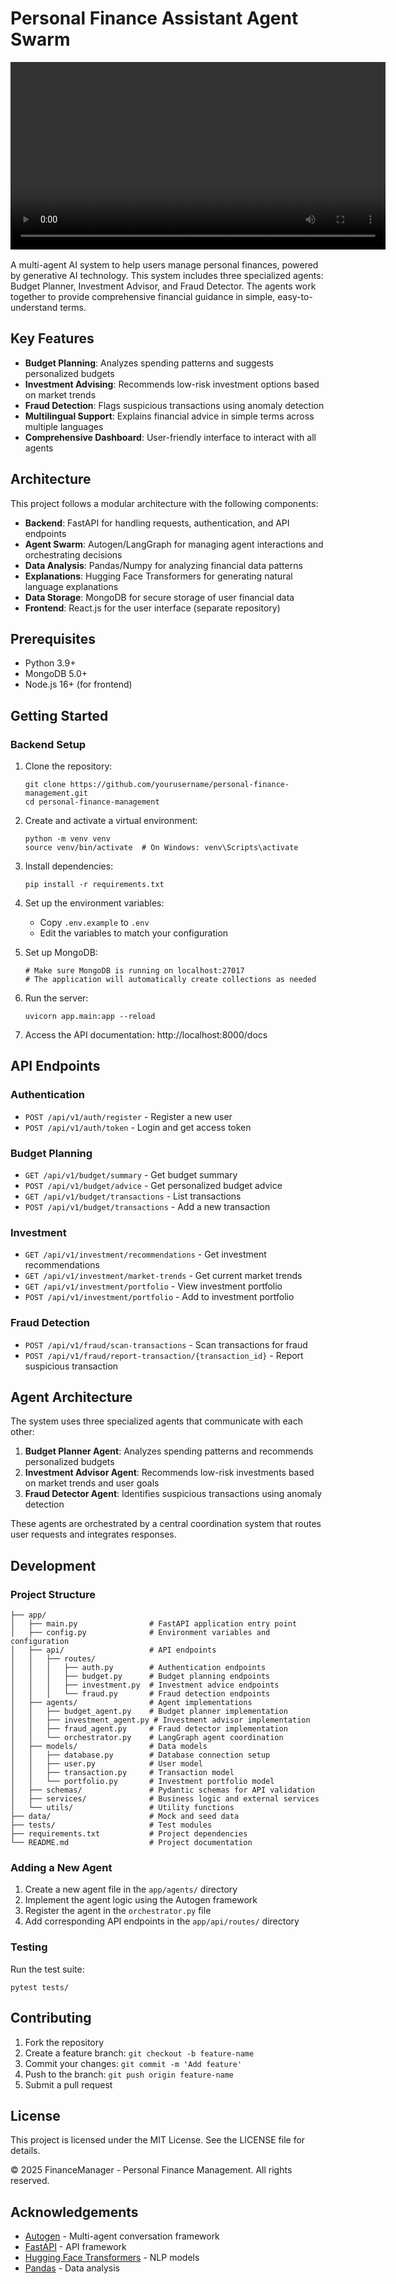 # Personal Finance Assistant Agent Swarm

<video src="demo-video.mp4" controls width="600" style="display:block;margin-bottom:16px;">
  Your browser does not support the video tag.
</video>

A multi-agent AI system to help users manage personal finances, powered by generative AI technology. This system includes three specialized agents: Budget Planner, Investment Advisor, and Fraud Detector. The agents work together to provide comprehensive financial guidance in simple, easy-to-understand terms.

## Key Features

- **Budget Planning**: Analyzes spending patterns and suggests personalized budgets
- **Investment Advising**: Recommends low-risk investment options based on market trends
- **Fraud Detection**: Flags suspicious transactions using anomaly detection
- **Multilingual Support**: Explains financial advice in simple terms across multiple languages
- **Comprehensive Dashboard**: User-friendly interface to interact with all agents

## Architecture

This project follows a modular architecture with the following components:

- **Backend**: FastAPI for handling requests, authentication, and API endpoints
- **Agent Swarm**: Autogen/LangGraph for managing agent interactions and orchestrating decisions
- **Data Analysis**: Pandas/Numpy for analyzing financial data patterns
- **Explanations**: Hugging Face Transformers for generating natural language explanations
- **Data Storage**: MongoDB for secure storage of user financial data
- **Frontend**: React.js for the user interface (separate repository)

## Prerequisites

- Python 3.9+
- MongoDB 5.0+
- Node.js 16+ (for frontend)

## Getting Started

### Backend Setup

1. Clone the repository:
   ```
   git clone https://github.com/yourusername/personal-finance-management.git
   cd personal-finance-management
   ```

2. Create and activate a virtual environment:
   ```
   python -m venv venv
   source venv/bin/activate  # On Windows: venv\Scripts\activate
   ```

3. Install dependencies:
   ```
   pip install -r requirements.txt
   ```

4. Set up the environment variables:
   - Copy `.env.example` to `.env`
   - Edit the variables to match your configuration

5. Set up MongoDB:
   ```
   # Make sure MongoDB is running on localhost:27017
   # The application will automatically create collections as needed
   ```

6. Run the server:
   ```
   uvicorn app.main:app --reload
   ```

7. Access the API documentation: http://localhost:8000/docs

## API Endpoints

### Authentication
- `POST /api/v1/auth/register` - Register a new user
- `POST /api/v1/auth/token` - Login and get access token

### Budget Planning
- `GET /api/v1/budget/summary` - Get budget summary
- `POST /api/v1/budget/advice` - Get personalized budget advice
- `GET /api/v1/budget/transactions` - List transactions
- `POST /api/v1/budget/transactions` - Add a new transaction

### Investment
- `GET /api/v1/investment/recommendations` - Get investment recommendations
- `GET /api/v1/investment/market-trends` - Get current market trends
- `GET /api/v1/investment/portfolio` - View investment portfolio
- `POST /api/v1/investment/portfolio` - Add to investment portfolio

### Fraud Detection
- `POST /api/v1/fraud/scan-transactions` - Scan transactions for fraud
- `POST /api/v1/fraud/report-transaction/{transaction_id}` - Report suspicious transaction

## Agent Architecture

The system uses three specialized agents that communicate with each other:

1. **Budget Planner Agent**: Analyzes spending patterns and recommends personalized budgets
2. **Investment Advisor Agent**: Recommends low-risk investments based on market trends and user goals
3. **Fraud Detector Agent**: Identifies suspicious transactions using anomaly detection

These agents are orchestrated by a central coordination system that routes user requests and integrates responses.

## Development

### Project Structure

```
├── app/
│   ├── main.py                # FastAPI application entry point
│   ├── config.py              # Environment variables and configuration
│   ├── api/                   # API endpoints
│   │   ├── routes/
│   │   │   ├── auth.py        # Authentication endpoints
│   │   │   ├── budget.py      # Budget planning endpoints
│   │   │   ├── investment.py  # Investment advice endpoints
│   │   │   └── fraud.py       # Fraud detection endpoints
│   ├── agents/                # Agent implementations
│   │   ├── budget_agent.py    # Budget planner implementation
│   │   ├── investment_agent.py # Investment advisor implementation
│   │   ├── fraud_agent.py     # Fraud detector implementation 
│   │   └── orchestrator.py    # LangGraph agent coordination
│   ├── models/                # Data models
│   │   ├── database.py        # Database connection setup
│   │   ├── user.py            # User model
│   │   ├── transaction.py     # Transaction model
│   │   └── portfolio.py       # Investment portfolio model
│   ├── schemas/               # Pydantic schemas for API validation
│   ├── services/              # Business logic and external services
│   └── utils/                 # Utility functions
├── data/                      # Mock and seed data
├── tests/                     # Test modules
├── requirements.txt           # Project dependencies
└── README.md                  # Project documentation
```

### Adding a New Agent

1. Create a new agent file in the `app/agents/` directory
2. Implement the agent logic using the Autogen framework
3. Register the agent in the `orchestrator.py` file
4. Add corresponding API endpoints in the `app/api/routes/` directory

### Testing

Run the test suite:

```
pytest tests/
```

## Contributing

1. Fork the repository
2. Create a feature branch: `git checkout -b feature-name`
3. Commit your changes: `git commit -m 'Add feature'`
4. Push to the branch: `git push origin feature-name`
5. Submit a pull request

## License

This project is licensed under the MIT License. See the LICENSE file for details.

© 2025 FinanceManager - Personal Finance Management. All rights reserved.

## Acknowledgements

- [Autogen](https://github.com/microsoft/autogen) - Multi-agent conversation framework
- [FastAPI](https://fastapi.tiangolo.com/) - API framework
- [Hugging Face Transformers](https://huggingface.co/transformers/) - NLP models
- [Pandas](https://pandas.pydata.org/) - Data analysis
